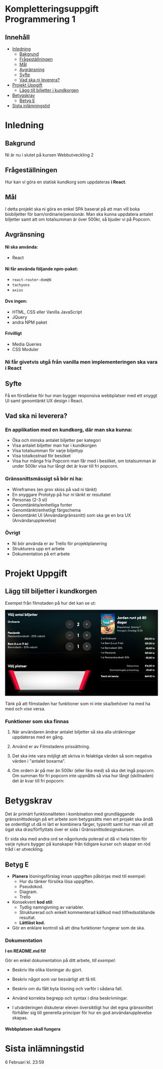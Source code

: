 # Kompletteringsuppgift Programmering 1

## Innehåll

- [Inledning](#inledning)
    - [Bakgrund](#bakgrund)
    - [Frågeställningen](#frgestllningen)
    - [Mål](#ml)
    - [Avgränsning](#avgrnsning)
    - [Syfte](#syfte)
    - [Vad ska ni leverera?](#vad-ska-ni-leverera)
- [Projekt Uppgift](#projekt-uppgift)
    - [Lägg till biljetter i kundkorgen](#lgg-till-biljetter-i-kundkorgen)
- [Betygskrav](#betygskrav)
    - [Betyg E](#betyg-e)
- [Sista inlämningstid](#sista-inlmningstid)

# Inledning

## Bakgrund

Ni är nu i slutet på kursen Webbutveckling 2

## Frågeställningen

Hur kan vi göra en statisk kundkorg som uppdateras **i React**.

## Mål

I detta projekt ska ni göra en enkel SPA baserat på att man vill boka biobiljetter för barn/ordinarie/pensionär.
Man ska kunna uppdatera antalet biljetter samt att om totalsumman är över 500kr, så bjuder vi på Popcorn.

## Avgränsning

#### Ni ska använda:

- React

#### Ni får använda följande npm-paket:

- `react-router-dom@6`
- `tachyons`
- `axios`

#### Dvs ingen:

- HTML, CSS eller Vanilla JavaScript
- JQuery
- andra NPM paket

#### Frivilligt

- Media Queries
- CSS Moduler

### Ni får givetvis utgå från vanilla men implementeringen ska vara i React

## Syfte

Få en förståelse för hur man bygger responsiva webbplatser med ett snyggt UI samt genomtänkt UX design i React.

## Vad ska ni leverera?

### En applikation med en kundkorg, där man ska kunna:

- Öka och minska antalet biljetter per kategori
- Visa antalet biljetter man har i kundkorgen
- Visa totalsumman för varje biljettyp
- Visa totalkostnad för besöket
- Visa hur många fria Popcorn man får med i besöket, om totalsumman är under 500kr visa hur långt det är kvar till fri popcorn.

### Gränssnittsmässigt så bör ni ha:

- Wireframes (en grov skiss på vad ni tänkt)
- En snyggare Prototyp på hur ni tänkt er resultatet
- Personas (2-3 st)
- Genomtänkta/enhetliga fonter
- Genomtänkt/enhetligt färgschema
- Genomtänkt UI (Användargränssnitt) som ska ge en bra UX (Användarupplevelse)

### Övrigt

- Ni bör använda er av Trello för projektplanering
- Strukturera upp ert arbete
- Dokumentation på ert arbete

# Projekt Uppgift

## Lägg till biljetter i kundkorgen

Exempel från filmstaden på hur det kan se ut:

![](img/1.png)

Tänk på att filmstaden har funktioner som ni inte ska/behöver ha med ha med och vise versa.

### Funktioner som ska finnas

1. När användaren ändrar antalet biljetter så ska alla uträkningar uppdateras med en gång.

2. Använd er av Filmstadens prissättning.

3. Det ska inte vara möjligt att skriva in felaktiga värden så som negativa värden i "antalet boxarna".

4. Om ordern är på mer än 500kr (eller lika med) så ska det ingå popcorn. Om summan för fri popcorn inte uppnåtts så visa
  hur långt (skillnaden) det är kvar till fri popcorn:

# Betygskrav

Det är primärt funktionaliteten i kombination med grundläggande gränssnittsdesign på ert arbete som betygssätts men ert projekt ska ändå se ordentligt ut då ni lärt er kombinera färger, typsnitt samt hur man vill att ögat ska dras/förflyttats över er sida i Gränssnittsdesignskursen.

Er sida ska med andra ord se någorlunda polerad ut då vi hela tiden för varje nykurs  bygger på kunskaper från tidigare kurser och skapar en röd tråd i er utveckling.

## Betyg E

- **Planera** lösningsförslag innan uppgiften påbörjas med till exempel:
  - Hur du tänker försöka lösa uppgiften.
  - Pseudokod.
  - Diagram.
  - Trello
- Konsekvent **kod stil**:
  - Tydlig namngivning av variabler.
  - Strukturerad och enkelt kommenterad källkod med tillfredsställande resultat.
  - **Lättläst kod.**
- Gör en enklare kontroll så att dina funktioner fungerar som de ska.

### Dokumentation

**I en README.md fil!**

Gör en enkel dokumentation på ditt arbete, _till exempel_:

- Beskriv lite olika lösningar du gjort.
- Beskriv något som var besvärligt att få till.
- Beskriv om du fått byta lösning och varför i sådana fall.
- Använd korrekta begrepp och syntax i dina beskrivningar.

-  I utvärderingen diskuterar eleven översiktligt hur det egna gränssnittet förhåller sig till generella principer för hur en god användarupplevelse skapas.

#### Webbplatsen skall fungera

# Sista inlämningstid

6 Februari kl. 23:59
